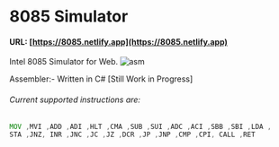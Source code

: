 
# 8085 Simulator
 
 #### URL: [https://8085.netlify.app](https://8085.netlify.app)
 
 Intel 8085 Simulator for Web.
 ![asm](https://user-images.githubusercontent.com/45932883/80315526-bcb6aa80-8815-11ea-8aac-b427306c8401.JPG)

  
 Assembler:- Written in C# [Still Work in Progress]
 
 ###### Current supported instructions are:
 ```asm 
 MOV ,MVI ,ADD ,ADI ,HLT ,CMA ,SUB ,SUI ,ADC ,ACI ,SBB ,SBI ,LDA ,
 STA ,JNZ, INR ,JNC ,JC ,JZ ,DCR ,JP ,JNP ,CMP ,CPI, CALL ,RET
 ```
